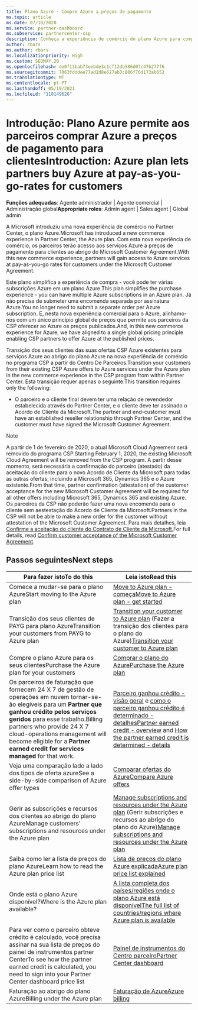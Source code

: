 ```yaml
---
title: Plano Azure - Compre Azure a preços de pagamento
ms.topic: article
ms.date: 07/10/2020
ms.service: partner-dashboard
ms.subservice: partnercenter-csp
description: Conheça a experiência de comércio do plano Azure para comprar serviços Azure a preços de pagamento para os clientes. Saiba mais sobre novos requisitos de segurança também.
author: rbars
ms.author: rbars
ms.localizationpriority: High
ms.custom: SEOMAY.20
ms.openlocfilehash: de0f13bab73eebde3c1cf12db586d07c47b277f6
ms.sourcegitcommit: 7063fdddee77ad2d8e627ab3c806f76d173ab652
ms.translationtype: MT
ms.contentlocale: pt-PT
ms.lasthandoff: 05/19/2021
ms.locfileid: "110149626"
---
```

# <a name="introduction-azure-plan-lets-partners-buy-azure-at-pay-as-you-go-rates-for-customers"></a><span data-ttu-id="b2a84-104">Introdução: Plano Azure permite aos parceiros comprar Azure a preços de pagamento para clientes</span><span class="sxs-lookup"><span data-stu-id="b2a84-104">Introduction: Azure plan lets partners buy Azure at pay-as-you-go-rates for customers</span></span>

<span data-ttu-id="b2a84-105">**Funções adequadas**: Agente administrador | Agente comercial | Administração global</span><span class="sxs-lookup"><span data-stu-id="b2a84-105">**Appropriate roles**: Admin agent | Sales agent | Global admin</span></span>

<span data-ttu-id="b2a84-106">A Microsoft introduziu uma nova experiência de comércio no Partner Center, o plano Azure.</span><span class="sxs-lookup"><span data-stu-id="b2a84-106">Microsoft has introduced a new commerce experience in Partner Center, the Azure plan.</span></span>  <span data-ttu-id="b2a84-107">Com esta nova experiência de comércio, os parceiros terão acesso aos serviços Azure a preços de pagamento para clientes ao abrigo do Microsoft Customer Agreement.</span><span class="sxs-lookup"><span data-stu-id="b2a84-107">With this new commerce experience, partners will gain access to Azure services at pay-as-you-go rates for customers under the Microsoft Customer Agreement.</span></span>

<span data-ttu-id="b2a84-108">Este plano simplifica a experiência de compra - você pode ter várias subscrições Azure em um plano Azure.</span><span class="sxs-lookup"><span data-stu-id="b2a84-108">This plan simplifies the purchase experience - you can have multiple Azure subscriptions in an Azure plan.</span></span> <span data-ttu-id="b2a84-109">Já não precisa de submeter uma encomenda separada por assinatura Azure.</span><span class="sxs-lookup"><span data-stu-id="b2a84-109">You no longer need to submit a separate order per Azure subscription.</span></span> <span data-ttu-id="b2a84-110">E, nesta nova experiência comercial para o Azure, alinhamo-nos com um único princípio global de preços que permite aos parceiros da CSP oferecer ao Azure os preços publicados.</span><span class="sxs-lookup"><span data-stu-id="b2a84-110">And, in this new commerce experience for Azure, we have aligned to a single global pricing principle enabling CSP partners to offer Azure at the published prices.</span></span>

<span data-ttu-id="b2a84-111">Transição dos seus clientes das suas ofertas CSP Azure existentes para serviços Azure ao abrigo do plano Azure na nova experiência de comércio no programa CSP a partir do Centro De Parceiros.</span><span class="sxs-lookup"><span data-stu-id="b2a84-111">Transition your customers from their existing CSP Azure offers to Azure services under the Azure plan in the new commerce experience in the CSP program from within Partner Center.</span></span> <span data-ttu-id="b2a84-112">Esta transição requer apenas o seguinte:</span><span class="sxs-lookup"><span data-stu-id="b2a84-112">This transition requires only the following:</span></span>

- <span data-ttu-id="b2a84-113">O parceiro e o cliente final devem ter uma relação de revendedor estabelecida através do Partner Center, e o cliente deve ter assinado o Acordo de Cliente da Microsoft.</span><span class="sxs-lookup"><span data-stu-id="b2a84-113">The partner and end-customer must have an established reseller relationship through Partner Center, and the customer must have signed the Microsoft Customer Agreement.</span></span>

>[!Note]
><span data-ttu-id="b2a84-114">A partir de 1 de fevereiro de 2020, o atual Microsoft Cloud Agreement será removido do programa CSP.</span><span class="sxs-lookup"><span data-stu-id="b2a84-114">Starting February 1, 2020, the existing Microsoft Cloud Agreement will be removed from the CSP program.</span></span> <span data-ttu-id="b2a84-115">A partir desse momento, será necessária a confirmação do parceiro (atestado) da aceitação do cliente para o novo Acordo de Cliente da Microsoft para todas as outras ofertas, incluindo a Microsoft 365, Dynamics 365 e o Azure existente.</span><span class="sxs-lookup"><span data-stu-id="b2a84-115">From that time, partner confirmation (attestation) of the customer acceptance for the new Microsoft Customer Agreement will be required for all other offers including Microsoft 365, Dynamics 365 and existing Azure.</span></span> <span data-ttu-id="b2a84-116">Os parceiros da CSP não poderão fazer uma nova encomenda para o cliente sem aestestação do Acordo de Cliente da Microsoft.</span><span class="sxs-lookup"><span data-stu-id="b2a84-116">Partners in the CSP will not be able to make a new order for the customer without attestation of the Microsoft Customer Agreement.</span></span> <span data-ttu-id="b2a84-117">Para mais detalhes, leia [Confirme a aceitação do cliente do Contrato de Cliente da Microsoft.](confirm-customer-agreement.md)</span><span class="sxs-lookup"><span data-stu-id="b2a84-117">For full details, read [Confirm customer acceptance of the Microsoft Customer Agreement](confirm-customer-agreement.md).</span></span>


## <a name="next-steps"></a><span data-ttu-id="b2a84-118">Passos seguintes</span><span class="sxs-lookup"><span data-stu-id="b2a84-118">Next steps</span></span>

|<span data-ttu-id="b2a84-119">**Para fazer isto**</span><span class="sxs-lookup"><span data-stu-id="b2a84-119">**To do this**</span></span>   |<span data-ttu-id="b2a84-120">**Leia isto**</span><span class="sxs-lookup"><span data-stu-id="b2a84-120">**Read this**</span></span>   |
|------------------|---------------------|
|<span data-ttu-id="b2a84-121">Comece a mudar-se para o plano Azure</span><span class="sxs-lookup"><span data-stu-id="b2a84-121">Start moving to the Azure plan</span></span>|[<span data-ttu-id="b2a84-122">Move to Azure plan - começa</span><span class="sxs-lookup"><span data-stu-id="b2a84-122">Move to Azure plan - get started</span></span>](azure-plan-get-started.md)
|<span data-ttu-id="b2a84-123">Transição dos seus clientes de PAYG para plano Azure</span><span class="sxs-lookup"><span data-stu-id="b2a84-123">Transition your customers from PAYG to Azure plan</span></span>|<span data-ttu-id="b2a84-124">[Transition your customer to Azure plan](azure-plan-transition.md) (Fazer a transição dos clientes para o plano do Azure)</span><span class="sxs-lookup"><span data-stu-id="b2a84-124">[Transition your customer to Azure plan](azure-plan-transition.md)</span></span>|
|<span data-ttu-id="b2a84-125">Compre o plano Azure para os seus clientes</span><span class="sxs-lookup"><span data-stu-id="b2a84-125">Purchase the Azure plan for your customers</span></span>|[<span data-ttu-id="b2a84-126">Comprar o plano do Azure</span><span class="sxs-lookup"><span data-stu-id="b2a84-126">Purchase the Azure plan</span></span>](purchase-azure-plan.md)|
|<span data-ttu-id="b2a84-127">Os parceiros de faturação que fornecem 24 X 7 de gestão de operações em nuvem tornar-se-ão elegíveis para um **Partner que ganhou crédito pelos serviços geridos** para esse trabalho.</span><span class="sxs-lookup"><span data-stu-id="b2a84-127">Billing partners who provide 24 X 7 cloud-operations management will become eligible for a **Partner earned credit for services managed** for that work.</span></span>|<span data-ttu-id="b2a84-128">[Parceiro ganhou crédito - visão geral](partner-earned-credit.md) e [como o parceiro ganhou crédito é determinado - detalhes](partner-earned-credit-explanation.md)</span><span class="sxs-lookup"><span data-stu-id="b2a84-128">[Partner earned credit - overview](partner-earned-credit.md) and [How the partner earned credit is determined - details](partner-earned-credit-explanation.md)</span></span>|
|<span data-ttu-id="b2a84-129">Veja uma comparação lado a lado dos tipos de oferta azure</span><span class="sxs-lookup"><span data-stu-id="b2a84-129">See a side-by-side comparison of Azure offer types</span></span>|[<span data-ttu-id="b2a84-130">Comparar ofertas do Azure</span><span class="sxs-lookup"><span data-stu-id="b2a84-130">Compare Azure offers</span></span>](compare-azure-offers.md)|
|<span data-ttu-id="b2a84-131">Gerir as subscrições e recursos dos clientes ao abrigo do plano Azure</span><span class="sxs-lookup"><span data-stu-id="b2a84-131">Manage customers' subscriptions and resources under the Azure plan</span></span>|<span data-ttu-id="b2a84-132">[Manage subscriptions and resources under the Azure plan](azure-plan-manage.md) (Gerir subscrições e recursos ao abrigo do plano do Azure)</span><span class="sxs-lookup"><span data-stu-id="b2a84-132">[Manage subscriptions and resources under the Azure plan](azure-plan-manage.md)</span></span>|
|<span data-ttu-id="b2a84-133">Saiba como ler a lista de preços do plano Azure</span><span class="sxs-lookup"><span data-stu-id="b2a84-133">Learn how to read the Azure plan price list</span></span>   |[<span data-ttu-id="b2a84-134">Lista de preços do plano Azure explicada</span><span class="sxs-lookup"><span data-stu-id="b2a84-134">Azure plan price list explained</span></span>](azure-plan-price-list.md)|
|<span data-ttu-id="b2a84-135">Onde está o plano Azure disponível?</span><span class="sxs-lookup"><span data-stu-id="b2a84-135">Where is the Azure plan available?</span></span>|[<span data-ttu-id="b2a84-136">A lista completa dos países/regiões onde o plano Azure está disponível</span><span class="sxs-lookup"><span data-stu-id="b2a84-136">The full list of countries/regions where Azure plan is available</span></span>](https://query.prod.cms.rt.microsoft.com/cms/api/am/binary/RE3QN0x)
|<span data-ttu-id="b2a84-137">Para ver como o parceiro obteve crédito é calculado, você precisa assinar na sua lista de preços do painel de instrumentos partner Center</span><span class="sxs-lookup"><span data-stu-id="b2a84-137">To see how the partner earned credit is calculated, you need to sign into your Partner Center dashboard price list</span></span>|[<span data-ttu-id="b2a84-138">Painel de instrumentos do Centro parceiro</span><span class="sxs-lookup"><span data-stu-id="b2a84-138">Partner Center dashboard</span></span>](https://partner.microsoft.com/dashboard/home)|
|<span data-ttu-id="b2a84-139">Faturação ao abrigo do plano Azure</span><span class="sxs-lookup"><span data-stu-id="b2a84-139">Billing under the Azure plan</span></span>|[<span data-ttu-id="b2a84-140">Faturação de Azure</span><span class="sxs-lookup"><span data-stu-id="b2a84-140">Azure billing</span></span>](azure-plan-billing.md)|
